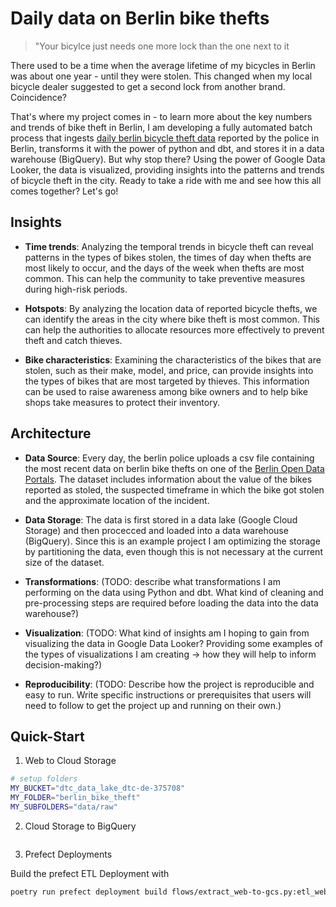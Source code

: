 # Daily data on Berlin bike thefts

> "Your bicylce just needs one more lock than the one next to it


There used to be a time when the average lifetime of my bicycles in Berlin was about one year - until they were stolen. This changed when my local bicycle dealer suggested to get a second lock from another brand. Coincidence?

That's where my project comes in - to learn more about the key numbers and trends of bike theft in Berlin, I am developing a fully automated batch process that ingests [daily berlin bicycle theft data](https://daten.berlin.de/datensaetze/fahrraddiebstahl-berlin) reported by the police in Berlin, transforms it with the power of python and dbt, and stores it in a data warehouse (BigQuery). But why stop there? Using the power of Google Data Looker, the data is visualized, providing insights into the patterns and trends of bicycle theft in the city. Ready to take a ride with me and see how this all comes together? Let's go!


## Insights

- **Time trends**: Analyzing the temporal trends in bicycle theft can reveal patterns in the types of bikes stolen, the times of day when thefts are most likely to occur, and the days of the week when thefts are most common. This can help the community to take preventive measures during high-risk periods.

- **Hotspots**: By analyzing the location data of reported bicycle thefts, we can identify the areas in the city where bike theft is most common. This can help the authorities to allocate resources more effectively to prevent theft and catch thieves.

- **Bike characteristics**: Examining the characteristics of the bikes that are stolen, such as their make, model, and price, can provide insights into the types of bikes that are most targeted by thieves. This information can be used to raise awareness among bike owners and to help bike shops take measures to protect their inventory.


## Architecture

- **Data Source**: Every day, the berlin police uploads a csv file containing the most recent data on berlin bike thefts on one of the [Berlin Open Data Portals](https://daten.berlin.de/datensaetze/fahrraddiebstahl-berlin). The dataset includes information about the value of the bikes reported as stoled, the suspected timeframe in which the bike got stolen and the approximate location of the incident. 

- **Data Storage**: The data is first stored in a data lake (Google Cloud Storage) and then procecced and loaded into a data warehouse (BigQuery). Since this is an example project I am optimizing the storage by partitioning the data, even though this is not necessary at the current size of the dataset. 

- **Transformations**: (TODO: describe what transformations I am performing on the data using Python and dbt. What kind of cleaning and pre-processing steps are required before loading the data into the data warehouse?)

- **Visualization**: (TODO: What kind of insights am I hoping to gain from visualizing the data in Google Data Looker? Providing some examples of the types of visualizations I am creating -> how they will help to inform decision-making?)

- **Reproducibility**: (TODO: Describe how the project is reproducible and easy to run. Write specific instructions or prerequisites that users will need to follow to get the project up and running on their own.)


## Quick-Start

1. Web to Cloud Storage
   
```bash
# setup folders
MY_BUCKET="dtc_data_lake_dtc-de-375708"
MY_FOLDER="berlin_bike_theft"
MY_SUBFOLDERS="data/raw"
```

2. Cloud Storage to BigQuery
```bash

```

3. Prefect Deployments

Build the prefect ETL Deployment with

```bash
poetry run prefect deployment build flows/extract_web-to-gcs.py:etl_web_to_gcs -n "Berlin Bike Theft ETL" --cron "0 12 * * *" -a
```
